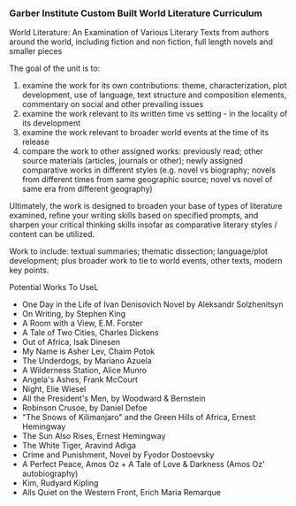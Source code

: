 ### Garber Institute Custom Built World Literature Curriculum

World Literature: An Examination of Various Literary Texts from authors around the world, including fiction and non fiction, full length novels and smaller pieces


The goal of the unit is to: 
 1) examine the work for its own contributions: theme, characterization, plot development, use of language, text structure and composition elements, commentary on social and other prevailing issues
 2) examine the work relevant to its written time vs setting - in the locality of its development
 3) examine the work relevant to broader world events at the time of its release 
 4) compare the work to other assigned works: previously read; other source materials (articles, journals or other); newly assigned comparative works in different styles (e.g. novel vs biography; novels from different times from same geographic source; novel vs novel of same era from different geography)

Ultimately, the work is designed to broaden your base of types of literature examined, refine your writing skills based on specified prompts, and sharpen your critical thinking skills insofar as comparative literary styles / content can be utilized. 

Work to include:  textual summaries; thematic dissection; language/plot development; plus broader work to tie to world events, other texts, modern key points. 

Potential Works To UseL
 - One Day in the Life of Ivan Denisovich Novel by Aleksandr Solzhenitsyn
 - On Writing, by Stephen King
 - A Room with a View, E.M. Forster
 - A Tale of Two Cities, Charles Dickens
 - Out of Africa, Isak Dinesen
 - My Name is Asher Lev, Chaim Potok
 - The Underdogs, by Mariano Azuela 
 - A Wilderness Station, Alice Munro
 - Angela's Ashes, Frank McCourt
 - Night, Elie Wiesel
 - All the President's Men, by Woodward & Bernstein
 - Robinson Crusoe,  by Daniel Defoe
 - "The Snows of Kilimanjaro" and the Green Hills of Africa,  Ernest Hemingway 
 - The Sun Also Rises, Ernest Hemingway
 - The White Tiger, Aravind Adiga
 - Crime and Punishment, Novel by Fyodor Dostoevsky
 - A Perfect Peace, Amos Oz + A Tale of Love & Darkness (Amos Oz' autobiography)
 - Kim, Rudyard Kipling
 - Alls Quiet on the Western Front, Erich Maria Remarque

